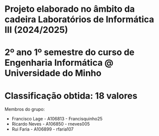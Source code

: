# Projeto elaborado no âmbito da cadeira Laboratórios de Informática III (2024/2025)
# 2º ano 1º semestre do curso de Engenharia Informática @ Universidade do Minho
# Classificação obtida: 18 valores

Membros do grupo:
* Francisco Lage - A106813 - Francisquinho25
* Ricardo Neves  - A106850 - rneves005
* Rui Faria      - A106899 - rfaria107
